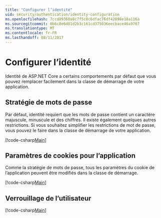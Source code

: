 ```yaml
---
title: "Configurer l’identité"
uid: security/authentication/identity-configuration
ms.openlocfilehash: 7ccd89360a8c7f5c8c6dfac76df42898e18a116a
ms.sourcegitcommit: 0b6c8e6d81d2b3c161cd375036eecbace46a9707
ms.translationtype: MT
ms.contentlocale: fr-FR
ms.lasthandoff: 08/11/2017
---
```

# <a name="configure-identity"></a>Configurer l’identité

Identité de ASP.NET Core a certains comportements par défaut que vous pouvez remplacer facilement dans la classe de démarrage de votre application.

## <a name="passwords-policy"></a>Stratégie de mots de passe

Par défaut, identité requiert que les mots de passe contient un caractère majuscule, minuscule et des chiffres. Il existe également quelques autres restrictions. Si vous souhaitez simplifier les restrictions de mot de passe, vous pouvez le faire dans la classe de démarrage de votre application.

[!code-csharp[Main](identity/sample/src/ASPET-IdentityDemo-PrimaryKeysConfig/Startup.cs?highlight=2&range=60-65)]

## <a name="applications-cookie-settings"></a>Paramètres de cookies pour l’application

Comme la stratégie de mots de passe, tous les paramètres du cookie de l’application peuvent être modifiés dans la classe de démarrage.

[!code-csharp[Main](identity/sample/src/ASPET-IdentityDemo-PrimaryKeysConfig/Startup.cs?highlight=2&range=72-80)]

## <a name="users-lockout"></a>Verrouillage de l’utilisateur

[!code-csharp[Main](identity/sample/src/ASPET-IdentityDemo-PrimaryKeysConfig/Startup.cs?highlight=2&range=67-70)]
